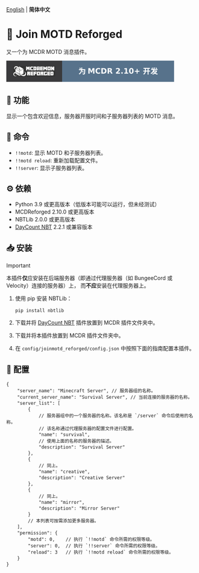 [English](./README.md) | **简体中文**

# 📝 Join MOTD Reforged

又一个为 MCDR MOTD 消息插件。

![Built for MCDR 2.10+](./为%20MCDR%202.10+%20开发-57728b.svg)

## 📜 功能

显示一个包含欢迎信息，服务器开服时间和子服务器列表的 MOTD 消息。

## 📖 命令

- `!!motd`: 显示 MOTD 和子服务器列表。
- `!!motd reload`: 重新加载配置文件。
- `!!server`: 显示子服务器列表。

## ⚙️ 依赖

- Python 3.9 或更高版本（低版本可能可以运行，但未经测试）
- MCDReforged 2.10.0 或更高版本
- NBTLib 2.0.0 或更高版本
- [DayCount NBT](https://github.com/alex3236/daycount-NBT) 2.2.1 或兼容版本

## 📥 安装

> [!IMPORTANT]
> 本插件**仅**应安装在后端服务器（即通过代理服务器（如 BungeeCord 或 Velocity）连接的服务器）上，
> 而**不应**安装在代理服务器上。

1. 使用 pip 安装 NBTLib：

    ```shell
    pip install nbtlib
    ```

2. 下载并将 [DayCount NBT](https://github.com/alex3236/daycount-NBT) 插件放置到 MCDR 插件文件夹中。
3. 下载并将本插件放置到 MCDR 插件文件夹中。
4. 在 `config/joinmotd_reforged/config.json` 中按照下面的指南配置本插件。

## 📖 配置

```json5
{
    "server_name": "Minecraft Server", // 服务器组的名称。
    "current_server_name": "Survival Server", // 当前连接的服务器的名称。
    "server_list": [
        {
            // 服务器组中的一个服务器的名称。该名称是 `/server` 命令后使用的名称。
            // 该名称通过代理服务器的配置文件进行配置。
            "name": "survival",
            // 使用上面的名称的服务器的描述。
            "description": "Survival Server"
        },
        {
            // 同上。
            "name": "creative",
            "description": "Creative Server"
        },
        {
            // 同上。
            "name": "mirror",
            "description": "Mirror Server"
        }
        // 本列表可按需添加更多服务器。
    ],
    "permission": {
        "motd": 0,    // 执行 `!!motd` 命令所需的权限等级。
        "server": 0,  // 执行 `!!server` 命令所需的权限等级。
        "reload": 3   // 执行 `!!motd reload` 命令所需的权限等级。
    }
}
```
